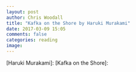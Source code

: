```yaml
---
layout: post
author: Chris Woodall
title: "Kafka on the Shore by Haruki Murakami"
date: 2017-03-09 15:05
comments: false
categories: reading
image:
---
```



[Haruki Murakami]:
[Kafka on the Shore]:
